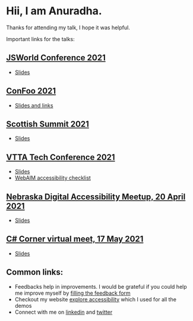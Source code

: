 # Hii, I am Anuradha.

Thanks for attending my talk, I hope it was helpful.

Important links for the talks:

## [JSWorld Conference 2021](https://frontenddeveloperlove.com/)
- [Slides](https://docs.google.com/presentation/d/1NHWJEJp4AwICmLUBNd2_VctVMVIaHLPooF6BtIGIY3M/edit?usp=sharing)

## [ConFoo 2021](https://confoo.ca/en/yul2021/sessions)
- [Slides and links](https://github.com/anuk79/tech-talks-links/blob/main/confoo2021.md)

## [Scottish Summit 2021](https://scottishsummit.com/)
- [Slides](https://github.com/anuk79/tech-talks-links/tree/main/ScottishSummit2021)


## [VTTA Tech Conference 2021](https://vttatechconference.hubilo.com/)
- [Slides](https://docs.google.com/presentation/d/1rt9JHpvj0OV432zznsRTOORen-3Z4TDggSJJGXs0_Kc/edit?usp=sharing)
- [WebAIM accessibility checklist](https://webaim.org/standards/wcag/checklist)

## [Nebraska Digital Accessibility Meetup, 20 April 2021](https://www.meetup.com/Nebraska-Digital-Accessibility-Meetup/events/276128539/)
- [Slides](t.ly/K0rp)

## [C# Corner virtual meet, 17 May 2021](https://www.c-sharpcorner.com/events/c-sharp-corner-global-monthly-virtual-meet-may-2021)
- [Slides](https://docs.google.com/presentation/d/1O6vokWvtWnWcWkIjYX1PjzTDuAi4Aqb2DiLTKri2SGc/edit?usp=sharing)



## Common links:
- Feedbacks help in improvements. I would be grateful if you could help me improve myself by [filling the feedback form](https://docs.google.com/forms/d/e/1FAIpQLSewS9PFzg7ZjX9-dkg8gxZxKYo_PhVnXZszAy8wIO4bMmJLdQ/viewform)
- Checkout my website [explore accessibility](https://explore-a11y.netlify.app/) which I used for all the demos
- Connect with me on [linkedin](https://www.linkedin.com/in/anuradha15/) and [twitter](https://twitter.com/miracle_404)
